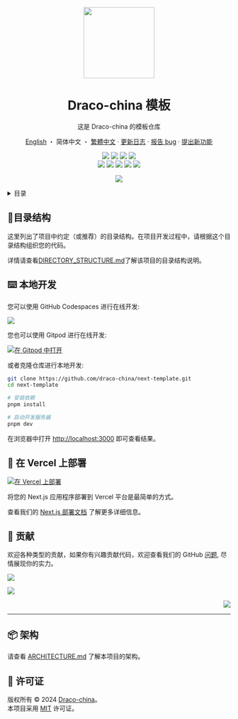 <a name="readme-top"></a>

<div align="center">

<img width="160" src="https://avatars.githubusercontent.com/u/22271474?v=4">

<h1>Draco-china 模板</h1>

这是 Draco-china 的模板仓库

[English](./README.md)
・
简体中文
・
[繁體中文](./README.zh-TW.md)
·
[更新日志](./CHANGELOG.md)
·
[报告 bug][issues-link]
·
[提出新功能][issues-link]

<!-- SHIELD GROUP -->

[![][github-release-shield]][github-release-link]
[![][github-releasedate-shield]][github-releasedate-link]
[![][github-action-test-shield]][github-action-test-link]
[![][github-action-release-shield]][github-action-release-link]<br/>
[![][github-contributors-shield]][github-contributors-link]
[![][github-forks-shield]][github-forks-link]
[![][github-stars-shield]][github-stars-link]
[![][github-issues-shield]][github-issues-link]
[![][github-license-shield]][github-license-link]

![](https://urlscan.io/liveshot/?width=1920&height=2000&url=https://next-template-gules.vercel.app/zh-CN)

</div>

<details>
<summary><kbd>目录</kbd></summary>

#### 目录

- [🌲目录结构](#目录结构)
- [⌨️ 本地开发](#️-本地开发)
- [🚀 在 Vercel 上部署](#-在-vercel-上部署)
- [🤝 贡献](#-贡献)
- [📦 架构](#-架构)
- [📝 许可证](#-许可证)

####

</details>

## 🌲目录结构

这里列出了项目中约定（或推荐）的目录结构。在项目开发过程中，请根据这个目录结构组织您的代码。

详情请查看[DIRECTORY_STRUCTURE.md](./DIRECTORY_STRUCTURE.md)了解该项目的目录结构说明。

## ⌨️ 本地开发

您可以使用 GitHub Codespaces 进行在线开发:

[![][codespaces-shield]][codespaces-link]

您也可以使用 Gitpod 进行在线开发:

[![在 Gitpod 中打开](https://gitpod.io/button/open-in-gitpod.svg)][gitpod-link]

或者克隆仓库进行本地开发:

```bash
git clone https://github.com/draco-china/next-template.git
cd next-template

# 安装依赖
pnpm install

# 启动开发服务器
pnpm dev
```

在浏览器中打开 <http://localhost:3000> 即可查看结果。

## 🚀 在 Vercel 上部署

[![在 Vercel 上部署](https://vercel.com/button)](https://vercel.com/new/clone?repository-url=https%3A%2F%2Fgithub.com%2Fdraco-china%2Fnext-template)

将您的 Next.js 应用程序部署到 Vercel 平台是最简单的方式。

查看我们的
[Next.js 部署文档](https://nextjs.org/docs/deployment)
了解更多详细信息。

## 🤝 贡献

欢迎各种类型的贡献，如果你有兴趣贡献代码，欢迎查看我们的 GitHub
[问题][github-issues-link], 尽情展现你的实力。

[![][pr-welcome-shield]][pr-welcome-link]

[![][contributors-contrib]][contributors-url]

<div align="right">

[![][back-to-top]](#readme-top)

</div>

---

## 📦 架构

请查看 [ARCHITECTURE.md](./ARCHITECTURE.md) 了解本项目的架构。

## 📝 许可证

版权所有 © 2024 [Draco-china][profile-link]。<br />
本项目采用 [MIT](./LICENSE) 许可证。

<!-- LINK GROUP -->

[back-to-top]: https://img.shields.io/badge/-BACK_TO_TOP-151515?style=flat-square
[codespaces-link]: https://codespaces.new/draco-china/next-template
[codespaces-shield]: https://github.com/codespaces/badge.svg
[contributors-contrib]: https://contrib.rocks/image?repo=draco-china/next-template
[contributors-url]: https://github.com/draco-china/next-template/graphs/contributors
[github-action-release-link]: https://github.com/draco-china/next-template/actions/workflows/release.yml
[github-action-release-shield]: https://img.shields.io/github/actions/workflow/status/draco-china/next-template/release.yml?label=release&labelColor=black&logo=githubactions&logoColor=white&style=flat-square
[github-action-test-link]: https://github.com/draco-china/next-template/actions/workflows/test.yml
[github-action-test-shield]: https://img.shields.io/github/actions/workflow/status/draco-china/next-template/test.yml?label=test&labelColor=black&logo=githubactions&logoColor=white&style=flat-square
[github-contributors-link]: https://github.com/draco-china/next-template/graphs/contributors
[github-contributors-shield]: https://img.shields.io/github/contributors/draco-china/next-template?color=c4f042&labelColor=black&style=flat-square
[github-forks-link]: https://github.com/draco-china/next-template/network/members
[github-forks-shield]: https://img.shields.io/github/forks/draco-china/next-template?color=8ae8ff&labelColor=black&style=flat-square
[github-issues-link]: https://github.com/draco-china/next-template/issues
[github-issues-shield]: https://img.shields.io/github/issues/draco-china/next-template?color=ff80eb&labelColor=black&style=flat-square
[github-license-link]: https://github.com/draco-china/next-template/blob/master/LICENSE
[github-license-shield]: https://img.shields.io/github/license/draco-china/next-template?color=white&labelColor=black&style=flat-square
[github-release-link]: https://github.com/draco-china/next-template/releases
[github-release-shield]: https://img.shields.io/github/v/release/draco-china/next-template?style=flat-square&sort=semver&logo=github
[github-releasedate-link]: https://github.com/draco-china/next-template/releases
[github-releasedate-shield]: https://img.shields.io/github/release-date/draco-china/next-template?labelColor=black&style=flat-square
[github-stars-link]: https://github.com/draco-china/next-template/network/stargazers
[github-stars-shield]: https://img.shields.io/github/stars/draco-china/next-template?color=ffcb47&labelColor=black&style=flat-square
[gitpod-link]: https://gitpod.io/#https://github.com/draco-china/next-template
[issues-link]: https://github.com/draco-china/next-template/issues/new/choose
[pr-welcome-link]: https://github.com/draco-china/next-template/pulls
[pr-welcome-shield]: https://img.shields.io/badge/🤯_pr_welcome-%E2%86%92-ffcb47?labelColor=black&style=for-the-badge
[profile-link]: https://github.com/draco-china
